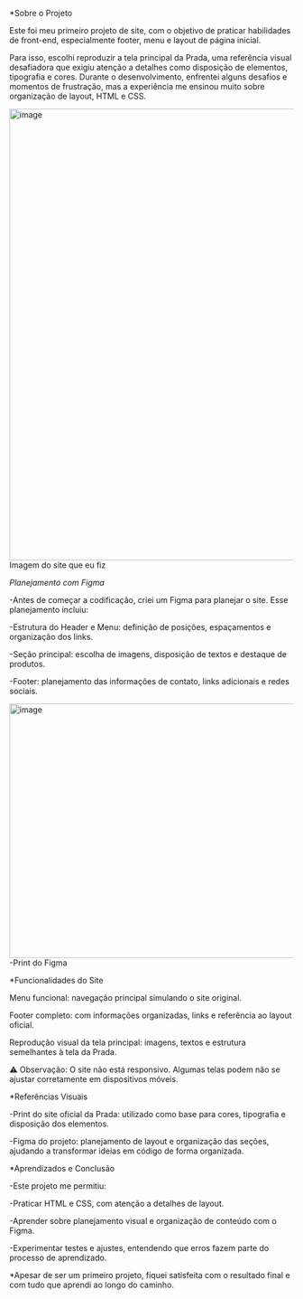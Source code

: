 *Sobre o Projeto

Este foi meu primeiro projeto de site, com o objetivo de praticar habilidades de front-end, especialmente footer, menu e layout de página inicial.

Para isso, escolhi reproduzir a tela principal da Prada, uma referência visual desafiadora que exigiu atenção a detalhes como disposição de elementos, tipografia e cores. Durante o desenvolvimento, enfrentei alguns desafios e momentos de frustração, mas a experiência me ensinou muito sobre organização de layout, HTML e CSS.

<img width="1898" height="799" alt="image" src="https://github.com/user-attachments/assets/9cc086d3-b417-48ba-9ebd-426fe7d48dbd" />
Imagem do site que eu fiz


*Planejamento com Figma*

-Antes de começar a codificação, criei um Figma para planejar o site. Esse planejamento incluiu:

-Estrutura do Header e Menu: definição de posições, espaçamentos e organização dos links.

-Seção principal: escolha de imagens, disposição de textos e destaque de produtos.

-Footer: planejamento das informações de contato, links adicionais e redes sociais.

<img width="944" height="450" alt="image" src="https://github.com/user-attachments/assets/acd983af-c0a3-43ba-9009-a72606b30e39" />
-Print do Figma

*Funcionalidades do Site

Menu funcional: navegação principal simulando o site original.

Footer completo: com informações organizadas, links e referência ao layout oficial.

Reprodução visual da tela principal: imagens, textos e estrutura semelhantes à tela da Prada.

⚠️ Observação: O site não está responsivo. Algumas telas podem não se ajustar corretamente em dispositivos móveis.

*Referências Visuais

-Print do site oficial da Prada: utilizado como base para cores, tipografia e disposição dos elementos.

-Figma do projeto: planejamento de layout e organização das seções, ajudando a transformar ideias em código de forma organizada.

*Aprendizados e Conclusão

-Este projeto me permitiu:

-Praticar HTML e CSS, com atenção a detalhes de layout.

-Aprender sobre planejamento visual e organização de conteúdo com o Figma.

-Experimentar testes e ajustes, entendendo que erros fazem parte do processo de aprendizado.

*Apesar de ser um primeiro projeto, fiquei satisfeita com o resultado final e com tudo que aprendi ao longo do caminho.
